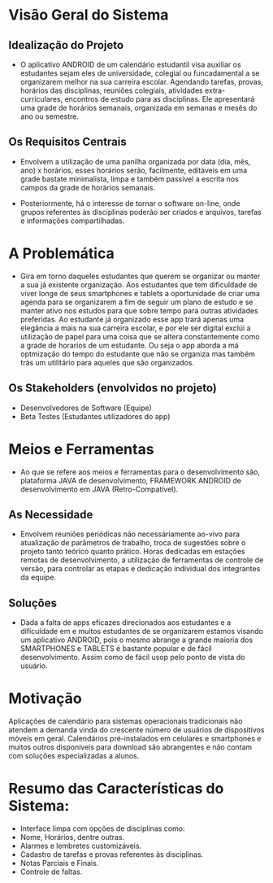 # Visão Geral do Sistema

## Idealização do Projeto

* O aplicativo ANDROID de um calendário estudantil visa auxiliar os estudantes sejam eles de universidade,
colegial ou funcadamental a se organizarem melhor na sua carreira escolar. Agendando tarefas,
provas, horários das disciplinas, reuniões colegiais, atividades extra-curriculares, encontros de estudo
para as disciplinas. Ele apresentará uma grade de horários semanais, organizada em semanas e mesês do ano ou semestre.

## Os Requisitos Centrais

* Envolvem a utilização de uma panilha organizada por data (dia, mês, ano) x horários,
esses horários serão, facilmente, editáveis em uma grade bastate minimalista, limpa e também passível a
escrita nos campos da grade de horários semanais.

* Posteriormente, há o interesse de tornar o software on-line, onde grupos referentes 
às disciplinas poderão ser criados e arquivos, tarefas e informações compartilhadas.

# A Problemática

* Gira em torno daqueles estudantes que querem se organizar ou manter a sua já existente organização. Aos estudantes
que tem dificuldade de viver longe de seus smartphones e tablets a oportunidade de criar uma agenda para se organizarem
a fim de seguir um plano de estudo e se manter ativo nos estudos para que sobre tempo para outras atividades preferidas.
Ao estudante já organizado esse app trará apenas uma elegância a mais na sua carreira escolar, e por ele ser digital
exclúi a utilização de papel para uma coisa que se altera constantemente como a grade de horarios de um estudante.
Ou seja o app aborda a má optmização do tempo do estudante que não se organiza mas também trás um utilitário para
aqueles que são organizados.

## Os Stakeholders (envolvidos no projeto)

* Desenvolvedores de Software (Equipe)
* Beta Testes (Estudantes utilizadores do app)

# Meios e Ferramentas

* Ao que se refere aos meios e ferramentas para o desenvolvimento são, plataforma JAVA de desenvolvimento,
FRAMEWORK ANDROID de desenvolvimento em JAVA (Retro-Compatível).

## As Necessidade

* Envolvem reuniões periódicas não necessáriamente ao-vivo para atualização de parâmetros de trabalho, troca
de sugestões sobre o projeto tanto teórico quanto prático. Horas dedicadas em estações remotas de desenvolvimento,
a utilização de ferramentas de controle de versão, para controlar as etapas e dedicação individual dos integrantes
da equipe.

## Soluções

* Dada a falta de apps eficazes direcionados aos estudantes e a dificuldade em e muitos estudantes
de se organizarem estamos visando um aplicativo ANDROID, pois o mesmo abrange a grande maioria dos
SMARTPHONES e TABLETS é bastante popular e de fácil desenvolvimento. Assim como de fácil usop pelo
ponto de vista do usuário.

# Motivação

Aplicações de calendário para sistemas operacionais tradicionais não atendem a 
demanda vinda do crescente número de usuários de dispositivos móveis em geral. 
Calendários pré-instalados em celulares e smartphones e muitos outros disponíveis 
para download são abrangentes e não contam com soluções especializadas a alunos.


# Resumo das Características do Sistema:

- Interface limpa com opções de disciplinas como:
 - Nome, Horários, dentre outras.
- Alarmes e lembretes customizáveis.
- Cadastro de tarefas e provas referentes às disciplinas.
- Notas Parciais e Finais.
- Controle de faltas.
